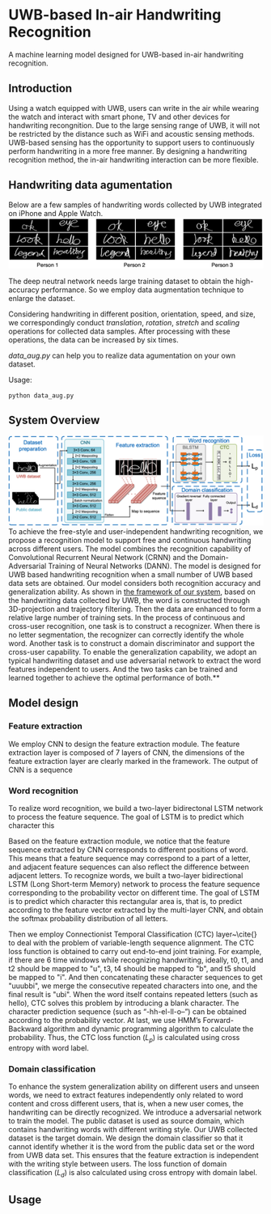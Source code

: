 # UWB-based In-air Handwriting Recognition

A machine learning model designed for UWB-based in-air handwriting recognition.

## Introduction

Using a watch equipped with UWB, users can write in the air while wearing the watch and interact with smart phone, TV and other devices for handwriting recongnition. Due to the large sensing range of UWB, it will not be restricted by the distance such as WiFi and acoustic sensing methods.  UWB-based sensing has the opportunity to support users to continuously perform handwriting in a more free manner. By designing a handwriting recognition method, the in-air handwriting interaction can be more flexible.

## Handwriting data agumentation

Below are a few samples of handwriting words collected by UWB integrated on iPhone and Apple Watch.
**![HandwritingResults](/doc/Handwriting-results.png)**

The deep neutral network needs large training dataset to obtain the high-accuracy performance. So we employ data augmentation technique to enlarge the dataset. 

Considering handwriting in different position, orientation, speed, and size, we correspondingly conduct *translation*, *rotation*, *stretch* and *scaling* operations for collected data samples. After processing with these operations, the data can be increased by six times.

*data_aug.py* can help you to realize data agumentation on your own dataset.

Usage:
```
python data_aug.py
```

## System Overview
**![Framework](/doc/Framework.png)**
To achieve the free-style and user-independent handwriting recognition, we propose a recognition model to support free and continuous handwriting across different users. The model combines the recognition capability of Convolutional Recurrent Neural Network (CRNN) and the Domain-Adversarial Training of Neural Networks (DANN). The model is designed for UWB based handwriting recognition when a small number of UWB based data sets are obtained. Our model considers both recognition accuracy and generalization ability. As shown in [the framework of our system](/doc/Framework.png), based on the handwriting data collected by UWB, the word is constructed through 3D-projection and trajectory filtering. Then the data are enhanced to form a relative large number of  training sets. In the process of continuous and cross-user recognition, one task is to construct a recognizer. When there is no letter segmentation, the recognizer can correctly identify the whole word. Another task is to construct a domain discriminator and support the cross-user capability. To enable the generalization capability, we adopt an typical handwriting dataset and use adversarial network to extract the word features independent to users. And the two tasks can be trained and learned together to achieve the optimal performance of both.**

## Model design

### Feature extraction
We employ CNN to design the feature extraction module. The feature extraction layer is composed of 7 layers of CNN, the dimensions of the feature extraction layer are clearly marked in the framework. The output of CNN is a sequence

### Word recognition
To realize word recognition, we build a two-layer bidirectonal LSTM network to process the feature sequence. The goal of LSTM is to predict which character this

Based on the feature extraction module, we notice that the feature sequence extracted by CNN corresponds to different positions of word. This means that a feature sequence may correspond to a part of a letter, and adjacent feature sequences can also reflect the difference between adjacent letters. To recognize words, we built a two-layer bidirectional LSTM (Long Short-term Memory) network to process the feature sequence corresponding to the probability vector on different time. The goal of LSTM is to predict which character this rectangular area is, that is, to predict according to the feature vector extracted by the multi-layer CNN, and obtain the softmax probability distribution of all letters.

Then we employ Connectionist Temporal Classification (CTC) layer~\cite{} to deal with the problem of variable-length sequence alignment. The CTC loss function is obtained to carry out end-to-end joint training. For example, if there are 6 time windows while recognizing handwriting, ideally, t0, t1, and t2 should be mapped to "u", t3, t4 should be mapped to "b", and t5 should be mapped to "i". And then concatenating these character sequences to get "uuubbi", we merge the consecutive repeated characters into one, and the final result is "ubi". When the word itself contains repeated letters (such as hello), CTC solves this problem by introducing a blank character. The character prediction sequence (such as “-hh-el-ll-o–”) can be obtained according to the probability vector. At last, we use HMM’s Forward-Backward algorithm and dynamic programming algorithm to calculate
the probability. Thus, the CTC loss function ($L_p$) is calculated using cross entropy with word label.

### Domain classification
To enhance the system generalization ability on different users and unseen words, we need to extract features independently only related to word content and cross different users, that is, when a new user comes, the handwriting can be directly recognized. We introduce a adversarial network to train the model. The public dataset is used as source domain, which contains handwriting words with different writing style. Our UWB collected dataset is the target domain. We design the domain classifier so that it cannot identify whether it is the word from the public data set or the word from UWB data set. This ensures that the feature extraction is independent with the writing style between users. The loss function of domain classification ($L_d$) is also calculated using cross entropy with domain label.

## Usage
